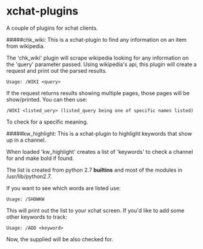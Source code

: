 xchat-plugins
=============

A couple of plugins for xchat clients.

#####chk_wiki:
This is a xchat-plugin to find any information on an item from wikipedia.

The 'chk_wiki' plugin will scrape wikipedia looking for any information on 
the 'query' parameter passed.  Using wikipedia's api, this plugin will
create a request and print out the parsed results.  

    Usage: /WIKI <query>

If the <query> request returns results showing multiple pages, those
pages will be show/printed.  You can then use:

    /WIKI <listed_uery> (listed_query being one of specific names listed) 

To check for a specific meaning.

#####kw_highlight:
This is a xchat-plugin to highlight keywords that show up in a channel.

When loaded 'kw_highlight' creates a list of 'keywords' to check a 
channel for and make bold if found.

The list is created from python 2.7 __builtins__ and most of the modules
in /usr/lib/python2.7.  

If you want to see which words are listed use:

    Usage: /SHOWKW

This will print out the list to your xchat screen.
If you'd like to add some other keywords to track:

    Usage: /ADD <keyword> 

Now, the supplied <keyword> will be also checked for.
